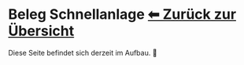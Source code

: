 # Beleg Schnellanlage              [⬅ Zurück zur Übersicht](../index.md)

Diese Seite befindet sich derzeit im Aufbau. 🚧

